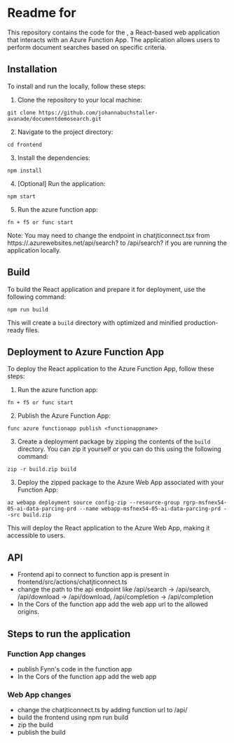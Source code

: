 # Readme for <webappname>

This repository contains the code for the <webappname>, a React-based web application that interacts with an Azure Function App. The application allows users to perform document searches based on specific criteria.

## Installation

To install and run the <webappname> locally, follow these steps:

1. Clone the repository to your local machine:
```
git clone https://github.com/johannabuchstaller-avanade/documentdemosearch.git
```

2. Navigate to the project directory:
```
cd frontend
```

3. Install the dependencies:
```
npm install
```

4. [Optional] Run the application:
```
npm start
```

5. Run the azure function app:
```
fn + f5 or func start
```

Note: You may need to change the endpoint in chatjticonnect.tsx from https://<webappname>.azurewebsites.net/api/search?
to /api/search? if you are running the application locally.

## Build

To build the React application and prepare it for deployment, use the following command:
```
npm run build
```


This will create a `build` directory with optimized and minified production-ready files.

## Deployment to Azure Function App

To deploy the React application to the Azure Function App, follow these steps:
1. Run the azure function app:
```
fn + f5 or func start
```

2. Publish the Azure Function App:
```
func azure functionapp publish <functionappname>
```


3. Create a deployment package by zipping the contents of the `build` directory. You can zip it yourself or you can do this using the following command:

```	
zip -r build.zip build
```

3. Deploy the zipped package to the Azure Web App associated with your Function App:

```
az webapp deployment source config-zip --resource-group rgrp-msfnex54-05-ai-data-parcing-prd --name webapp-msfnex54-05-ai-data-parcing-prd --src build.zip
```


This will deploy the React application to the Azure Web App, making it accessible to users.



## API 
- Frontend api to connect to function app is present in frontend/src/actions/chatjticonnect.ts
- change the path to the api endpoint like /api/search -> <functionappname>/api/search, /api/download -> <functionappname>/api/download, /api/completion -> <functionappname>/api/completion
- In the Cors of the function app add the web app url to the allowed origins.

## Steps to run the application

### Function App changes
- publish Fynn's code in the function app
- In the Cors of the function app add the web app

### Web App changes
- change the chatjticonnect.ts by adding function url to <function url>/api/<path>
- build the frontend using npm run build
- zip the build
- publish the build